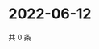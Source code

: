 # 2022-06-12

共 0 条

<!-- BEGIN WEIBO -->
<!-- 最后更新时间 Sun Jun 12 2022 05:12:39 GMT+0800 (China Standard Time) -->

<!-- END WEIBO -->
